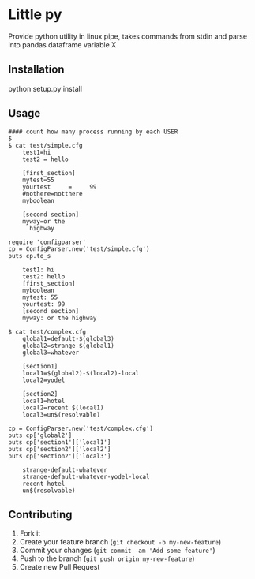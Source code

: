 # Little py

Provide python utility in linux pipe, takes commands from stdin and parse into pandas dataframe variable X

## Installation

   python setup.py install

## Usage

	#### count how many process running by each USER 
	$ 
	$ cat test/simple.cfg
		test1=hi
		test2 = hello

		[first_section]
		mytest=55
		yourtest     =     99
		#nothere=notthere
		myboolean

		[second section]
		myway=or the
		  highway
	
	require 'configparser'
	cp = ConfigParser.new('test/simple.cfg')
	puts cp.to_s
	
		test1: hi
		test2: hello
		[first_section]
		myboolean
		mytest: 55
		yourtest: 99
		[second section]
		myway: or the highway
		
	$ cat test/complex.cfg
		global1=default-$(global3)
		global2=strange-$(global1)
		global3=whatever

		[section1]
		local1=$(global2)-$(local2)-local
		local2=yodel

		[section2]
		local1=hotel
		local2=recent $(local1)
		local3=un$(resolvable)
	
	cp = ConfigParser.new('test/complex.cfg')
	puts cp['global2']
	puts cp['section1']['local1']
	puts cp['section2']['local2']
	puts cp['section2']['local3']
	
		strange-default-whatever
		strange-default-whatever-yodel-local
		recent hotel
		un$(resolvable)


## Contributing

1. Fork it
2. Create your feature branch (`git checkout -b my-new-feature`)
3. Commit your changes (`git commit -am 'Add some feature'`)
4. Push to the branch (`git push origin my-new-feature`)
5. Create new Pull Request
